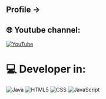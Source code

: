 ## Profile ->

## 🌐 Youtube channel:
[![YouTube](https://img.shields.io/badge/YouTube-%23FF0000.svg?logo=YouTube&logoColor=white)](https://www.youtube.com/channel/UC7Y_HZxDC36lep7S_E2q-Iw) 

# 💻 Developer in:
![Java](https://img.shields.io/badge/java-%23ED8B00.svg?style=plastic&logo=java&logoColor=white) ![HTML5](https://img.shields.io/badge/html5-%23E34F26.svg?style=plastic&logo=html5&logoColor=white) ![CSS](https://img.shields.io/badge/css3-%231572B6.svg?style=plastic&logo=css3&logoColor=white) ![JavaScript](https://img.shields.io/badge/javascript-%23323330.svg?style=plastic&logo=javascript&logoColor=%23F7DF1E)
